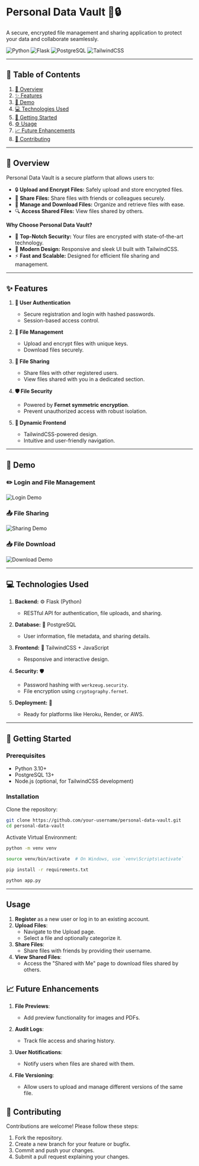 
# **Personal Data Vault** 🚀🔒

A secure, encrypted file management and sharing application to protect your data and collaborate seamlessly.

![Python](https://img.shields.io/badge/Python-3.10-blue)
![Flask](https://img.shields.io/badge/Flask-2.1.3-lightgrey)
![PostgreSQL](https://img.shields.io/badge/PostgreSQL-13.3-blue)
![TailwindCSS](https://img.shields.io/badge/TailwindCSS-3.0-06B6D4)

---

## 📖 **Table of Contents**

1. [🌟 Overview](#-overview)
2. [✨ Features](#-features)
3. [🎥 Demo](#-demo)
4. [💻 Technologies Used](#-technologies-used)
5. [🚀 Getting Started](#-getting-started)
6. [⚙️ Usage](#-usage)
7. [📈 Future Enhancements](#-future-enhancements)
8. [🤝 Contributing](#-contributing)

---

## 🌟 **Overview**

Personal Data Vault is a secure platform that allows users to:

- 🔒 **Upload and Encrypt Files:** Safely upload and store encrypted files.  
- 👥 **Share Files:** Share files with friends or colleagues securely.  
- 📂 **Manage and Download Files:** Organize and retrieve files with ease.  
- 🔍 **Access Shared Files:** View files shared by others.

**Why Choose Personal Data Vault?**

- 🔐 **Top-Notch Security:** Your files are encrypted with state-of-the-art technology.  
- 🚀 **Modern Design:** Responsive and sleek UI built with TailwindCSS.  
- ⚡ **Fast and Scalable:** Designed for efficient file sharing and management.  

---

## ✨ **Features**

1. **🔑 User Authentication**
   - Secure registration and login with hashed passwords.
   - Session-based access control.

2. **📁 File Management**
   - Upload and encrypt files with unique keys.
   - Download files securely.

3. **🤝 File Sharing**
   - Share files with other registered users.
   - View files shared with you in a dedicated section.

4. **🛡️ File Security**
   - Powered by **Fernet symmetric encryption**.
   - Prevent unauthorized access with robust isolation.

5. **🎨 Dynamic Frontend**
   - TailwindCSS-powered design.
   - Intuitive and user-friendly navigation.

---

## 🎥 **Demo**

### ✏️ **Login and File Management**
![Login Demo](demo/login.gif)

### 📤 **File Sharing**
![Sharing Demo](demo/share.gif)

### 📥 **File Download**
![Download Demo](demo/download.gif)

---

## 💻 **Technologies Used**

1. **Backend:** ⚙️ Flask (Python)  
   - RESTful API for authentication, file uploads, and sharing.

2. **Database:** 🐘 PostgreSQL  
   - User information, file metadata, and sharing details.

3. **Frontend:** 🎨 TailwindCSS + JavaScript  
   - Responsive and interactive design.

4. **Security:** 🛡️  
   - Password hashing with `werkzeug.security`.  
   - File encryption using `cryptography.fernet`.

5. **Deployment:** 🚀  
   - Ready for platforms like Heroku, Render, or AWS.

---

## 🚀 **Getting Started**

### Prerequisites

- Python 3.10+
- PostgreSQL 13+
- Node.js (optional, for TailwindCSS development)

### Installation

Clone the repository:

```bash
git clone https://github.com/your-username/personal-data-vault.git
cd personal-data-vault
```

Activate Virtual Environment:

```bash
python -m venv venv

source venv/bin/activate  # On Windows, use `venv\Scripts\activate`

pip install -r requirements.txt

python app.py
```

---

## **Usage**

1. **Register** as a new user or log in to an existing account.
2. **Upload Files**:
   - Navigate to the Upload page.
   - Select a file and optionally categorize it.
3. **Share Files**:
   - Share files with friends by providing their username.
4. **View Shared Files**:
   - Access the "Shared with Me" page to download files shared by others.

## 📈 **Future Enhancements**

1. **File Previews**:

   - Add preview functionality for images and PDFs.
2. **Audit Logs**:

   - Track file access and sharing history.
3. **User Notifications**:

   - Notify users when files are shared with them.
4. **File Versioning**:

   - Allow users to upload and manage different versions of the same file.

## 🤝 **Contributing**

Contributions are welcome! Please follow these steps:

1. Fork the repository.
2. Create a new branch for your feature or bugfix.
3. Commit and push your changes.
4. Submit a pull request explaining your changes.
